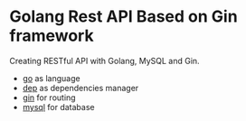 # Golang Rest API Based on Gin framework
Creating RESTful API with Golang, MySQL and Gin.

* [go](https://golang.org/) as language
* [dep](https://github.com/golang/dep) as dependencies manager
* [gin](https://github.com/gin-gonic/gin) for routing
* [mysql](https://github.com/go-sql-driver/mysql) for database
